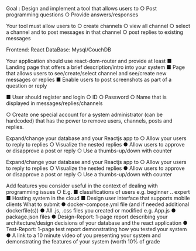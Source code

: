 Goal : 
 Design and implement a tool that allows users to
   ○ Post programming questions
   ○ Provide answers/responses
   
 Your tool must allow users to
   ○ create channels
   ○ view all channel
   ○ select a channel and to post messages in that channel
   ○ post replies to existing messages
 

Frontend: React
DataBase: Mysql/CouchDB

Your application should use react-dom-router and provide at least
  ■ Landing page that offers a brief description/intro into your system 
  ■ Page that allows users to see/create/select channel and see/create new messages or 
replies
 ■ Enable users to post screenshots as part of a question or reply

■ User should register and login
  ○ ID
  ○ Password
  ○ Name that is displayed in messages/replies/channels

  ○ Create one special account for a system administrator (can be hardcoded) that has the power to remove users, 
channels, posts and replies.

 Expand/change your database and your Reactjs app to
 ○ Allow your users to reply to replies
 ○ Visualize the nested replies 
● Allow users to approve or disapprove a post or reply
 ○ Use a thumbs-up/down with counter

  Expand/change your database and your Reactjs app to
 ○ Allow your users to reply to replies
 ○ Visualize the nested replies 
  ● Allow users to approve or disapprove a post or reply
 ○ Use a thumbs-up/down with counter



 Add features you consider useful in the context of dealing with programming 
issues
 ○ E.g. 
■ classifications of users e.g. beginner .. expert
 ■ Hosting system in the cloud
 ■ Design user interface that supports mobile clients
 What to submit
 ● docker-compose.yml file (and if needed additional dockerfile(s))
 ● All .js, .css files you created or modified e.g. App.js
 ● package.json files
 ● Design-Report: 1-page report describing your architecture/design decisions of 
your database and the react application
 ● Test-Report: 1-page test report demonstrating how you tested your system
 ● A link to a 10 minute video of you presenting your system and demonstrating 
the features of your system (worth 10% of grade

